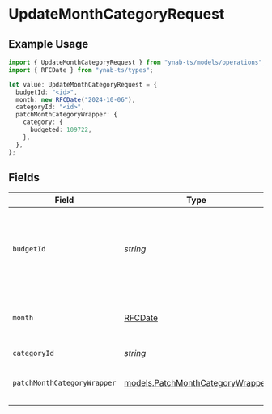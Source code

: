 # UpdateMonthCategoryRequest

## Example Usage

```typescript
import { UpdateMonthCategoryRequest } from "ynab-ts/models/operations";
import { RFCDate } from "ynab-ts/types";

let value: UpdateMonthCategoryRequest = {
  budgetId: "<id>",
  month: new RFCDate("2024-10-06"),
  categoryId: "<id>",
  patchMonthCategoryWrapper: {
    category: {
      budgeted: 109722,
    },
  },
};
```

## Fields

| Field                                                                                                                                                                                             | Type                                                                                                                                                                                              | Required                                                                                                                                                                                          | Description                                                                                                                                                                                       |
| ------------------------------------------------------------------------------------------------------------------------------------------------------------------------------------------------- | ------------------------------------------------------------------------------------------------------------------------------------------------------------------------------------------------- | ------------------------------------------------------------------------------------------------------------------------------------------------------------------------------------------------- | ------------------------------------------------------------------------------------------------------------------------------------------------------------------------------------------------- |
| `budgetId`                                                                                                                                                                                        | *string*                                                                                                                                                                                          | :heavy_check_mark:                                                                                                                                                                                | The id of the budget. "last-used" can be used to specify the last used budget and "default" can be used if default budget selection is enabled (see: https://api.ynab.com/#oauth-default-budget). |
| `month`                                                                                                                                                                                           | [RFCDate](../../types/rfcdate.md)                                                                                                                                                                 | :heavy_check_mark:                                                                                                                                                                                | The budget month in ISO format (e.g. 2016-12-01) ("current" can also be used to specify the current calendar month (UTC))                                                                         |
| `categoryId`                                                                                                                                                                                      | *string*                                                                                                                                                                                          | :heavy_check_mark:                                                                                                                                                                                | The id of the category                                                                                                                                                                            |
| `patchMonthCategoryWrapper`                                                                                                                                                                       | [models.PatchMonthCategoryWrapper](../../models/patchmonthcategorywrapper.md)                                                                                                                     | :heavy_check_mark:                                                                                                                                                                                | The category to update.  Only `budgeted` amount can be updated and any other fields specified will be ignored.                                                                                    |